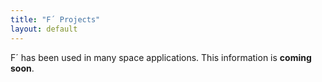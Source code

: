 ```yaml
---
title: "F´ Projects"
layout: default
---
```


F´ has been used in many space applications. This information is **coming soon**.
